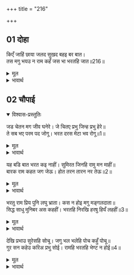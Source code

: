 +++
title = "216"

+++

## 01 दोहा

<div class="audioEmbed"  caption="AIR-वाचनम्" src="https://archive.org/download/rAmcharitmAnas-AIR/EPI-204.mp3"></div>

किएँ जाहिं छाया जलद सुखद बहइ बर बात।  
तस मगु भयउ न राम कहँ जस भा भरतहि जात॥216॥  

<details><summary>मूल</summary>

किएँ जाहिं छाया जलद सुखद बहइ बर बात।  
तस मगु भयउ न राम कहँ जस भा भरतहि जात॥216॥  
</details>

<details><summary>भावार्थ</summary>

बादल छाया किए जा रहे हैं, सुख देने वाली सुन्दर हवा बह रही है। भरतजी के जाते समय मार्ग जैसा सुखदायक हुआ, वैसा श्री रामचन्द्रजी को भी नहीं हुआ था॥216॥  
</details>





## 02 चौपाई
<details open><summary>विश्वास-प्रस्तुतिः</summary>

जड चेतन मग जीव घनेरे। जे चितए प्रभु जिन्ह प्रभु हेरे॥  
ते सब भए परम पद जोगू। भरत दरस मेटा भव रोगू॥1॥  
</details>
<details><summary>मूल</summary>

जड चेतन मग जीव घनेरे। जे चितए प्रभु जिन्ह प्रभु हेरे॥  
ते सब भए परम पद जोगू। भरत दरस मेटा भव रोगू॥1॥  
</details>

<details><summary>भावार्थ</summary>

रास्ते में असङ्ख्य जड-चेतन जीव थे। उनमें से जिनको प्रभु श्री रामचन्द्रजी ने देखा, अथवा जिन्होन्ने प्रभु श्री रामचन्द्रजी को देखा, वे सब (उसी समय) परमपद के अधिकारी हो गए, परन्तु अब भरतजी के दर्शन ने तो उनका भव (जन्म-मरण) रूपी रोग मिटा ही दिया। (श्री रामदर्शन से तो वे परमपद के अधिकारी ही हुए थे, परन्तु भरत दर्शन से उन्हें वह परमपद प्राप्त हो गया)॥1॥  
</details>

यह बडि बात भरत कइ नाहीं। सुमिरत जिनहि रामु मन माहीं॥  
बारक राम कहत जग जेऊ। होत तरन तारन नर तेऊ॥2॥  

<details><summary>मूल</summary>

यह बडि बात भरत कइ नाहीं। सुमिरत जिनहि रामु मन माहीं॥  
बारक राम कहत जग जेऊ। होत तरन तारन नर तेऊ॥2॥  
</details>

<details><summary>भावार्थ</summary>

भरतजी के लिए यह कोई बडी बात नहीं है, जिन्हें श्री रामजी स्वयं अपने मन में स्मरण करते रहते हैं। जगत्‌ में जो भी मनुष्य एक बार 'राम' कह लेते हैं, वे भी तरने-तारने वाले हो जाते हैं॥2॥  
</details>

भरतु राम प्रिय पुनि लघु भ्राता। कस न होइ मगु मङ्गलदाता॥  
सिद्ध साधु मुनिबर अस कहहीं। भरतहि निरखि हरषु हियँ लहहीं॥3॥  

<details><summary>मूल</summary>

भरतु राम प्रिय पुनि लघु भ्राता। कस न होइ मगु मङ्गलदाता॥  
सिद्ध साधु मुनिबर अस कहहीं। भरतहि निरखि हरषु हियँ लहहीं॥3॥  
</details>

<details><summary>भावार्थ</summary>

फिर भरतजी तो श्री रामचन्द्रजी के प्यारे तथा उनके छोटे भाई ठहरे। तब भला उनके लिए मार्ग मङ्गल (सुख) दायक कैसे न हो? सिद्ध, साधु और श्रेष्ठ मुनि ऐसा कह रहे हैं और भरतजी को देखकर हृदय में हर्ष लाभ करते हैं॥3॥  
</details>

देखि प्रभाउ सुरेसहि सोचू। जगु भल भलेहि पोच कहुँ पोचू॥  
गुर सन कहेउ करिअ प्रभु सोई। रामहि भरतहि भेण्ट न होई॥4॥  

<details><summary>मूल</summary>

देखि प्रभाउ सुरेसहि सोचू। जगु भल भलेहि पोच कहुँ पोचू॥  
गुर सन कहेउ करिअ प्रभु सोई। रामहि भरतहि भेण्ट न होई॥4॥  
</details>

<details><summary>भावार्थ</summary>

भरतजी के (इस प्रेम के) प्रभाव को देखकर देवराज इन्द्र को सोच हो गया (कि कहीं इनके प्रेमवश श्री रामजी लौट न जाएँ और हमारा बना-बनाया काम बिगड जाए)। संसार भले के लिए भला और बुरे के लिए बुरा है (मनुष्य जैसा आप होता है जगत्‌ उसे वैसा ही दिखता है)। उसने गुरु बृहस्पतिजी से कहा- हे प्रभो! वही उपाय कीजिए जिससे श्री रामचन्द्रजी और भरतजी की भेण्ट ही न हो॥4॥  
</details>


